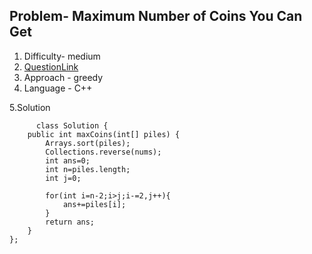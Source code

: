 ## Problem- Maximum Number of Coins You Can Get
1. Difficulty- medium
2. [QuestionLink](https://leetcode.com/problems/maximum-number-of-coins-you-can-get/description/)
3. Approach -  greedy
4. Language - C++


5.Solution
    
          class Solution {
        public int maxCoins(int[] piles) {
            Arrays.sort(piles);
            Collections.reverse(nums);        
            int ans=0;
            int n=piles.length;
            int j=0;
           
            for(int i=n-2;i>j;i-=2,j++){
                ans+=piles[i];
            }
            return ans;
        }
    };
          
            
